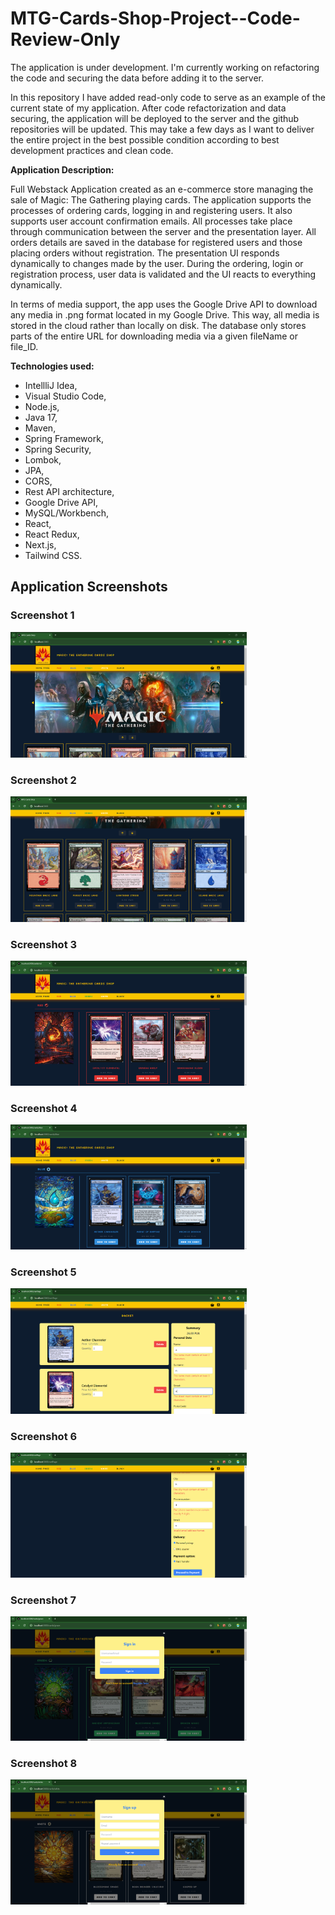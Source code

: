 # MTG-Cards-Shop-Project--Code-Review-Only

The application is under development. I'm currently working on refactoring the code and securing the data before adding it to the server. 

In this repository I have added read-only code to serve as an example of the current state of my application. After code refactorization and data securing, the application will be deployed to the server and the github repositories will be updated. This may take a few days as I want to deliver the entire project in the best possible condition according to best development practices and clean code.

**Application Description:**

Full Webstack Application created as an e-commerce store managing the sale of Magic: The Gathering playing cards. The application supports the processes of ordering cards, logging in and registering users. It also supports user account confirmation emails. 
All processes take place through communication between the server and the presentation layer. All orders details are saved in the database for registered users and those placing orders without registration. The presentation UI responds dynamically to changes made by the user. During the ordering, login or registration process, user data is validated and the UI reacts to everything dynamically.

In terms of media support, the app uses the Google Drive API to download any media in .png format located in my Google Drive. This way, all media is stored in the cloud rather than locally on disk. The database only stores parts of the entire URL for downloading media via a given fileName or file_ID.

**Technologies used:**

- IntellliJ Idea,
- Visual Studio Code,
- Node.js,
- Java 17,
- Maven,
- Spring Framework,
- Spring Security,
- Lombok,
- JPA,
- CORS,
- Rest API architecture,
- Google Drive API,
- MySQL/Workbench,
- React,
- React Redux,
- Next.js,
- Tailwind CSS.

## Application Screenshots

### Screenshot 1
<img src="images/z1.png" width="75%">

### Screenshot 2
<img src="images/z2.png" width="75%">

### Screenshot 3
<img src="images/z3.png" width="75%">

### Screenshot 4
<img src="images/z4.png" width="75%">

### Screenshot 5
<img src="images/z5.png" width="75%">

### Screenshot 6
<img src="images/z6.png" width="75%">

### Screenshot 7
<img src="images/z7.png" width="75%">

### Screenshot 8
<img src="images/z8.png" width="75%">
